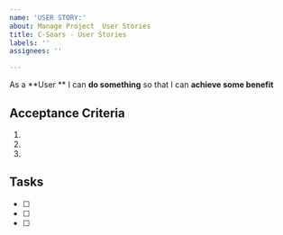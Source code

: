 ```yaml
---
name: 'USER STORY:'
about: Manage Project  User Stories
title: C-Soars - User Stories
labels: ''
assignees: ''

---
```


As a **User ** I can **do something** so that I can **achieve some benefit**


## Acceptance Criteria
1. 
2. 
3. 

## Tasks
- [ ]
- [ ]
- [ ]
